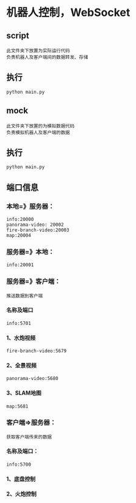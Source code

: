 # 机器人控制，WebSocket

## script  

    此文件夹下放置为实际运行代码
    负责机器人及客户端间的数据转发、存储

## 执行  

    python main.py

## mock  

    此文件夹下放置的为模拟数据代码
    负责模拟机器人及客户端的数据

## 执行
    python main.py

## 端口信息

### 本地=》服务器：  

    info:20000  
    panorama-video: 20002  
    fire-branch-video:20003
    map:20004

### 服务器=》本地：  

    info:20001

### 服务器=》客户端：  

    推送数据到客户端

#### 名称及端口

    info:5701

#### 1、水炮视频

    fire-branch-video:5679

#### 2、全景视频  

    panorama-video:5680  

#### 3、SLAM地图

    map:5681  

### 客户端=>服务器：  

    获取客户端传来的数据

#### 名称及端口：  

    info:5700

#### 1、底盘控制

#### 2、火炮控制
